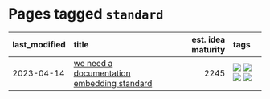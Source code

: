# Pages tagged `standard`

|last_modified|title|est. idea maturity|tags
|:---|:---|---:|:---|
|2023-04-14|[we need a documentation embedding standard](../doc-embed-standard.md)|2245|[![](https://img.shields.io/badge/tag-accessibility-dad82b)](../tags/accessibility.md) [![](https://img.shields.io/badge/tag-documentation-8e95e2)](../tags/documentation.md) [![](https://img.shields.io/badge/tag-standard-be4650)](../tags/standard.md) [![](https://img.shields.io/badge/tag-tooling-4db4d2)](../tags/tooling.md)|